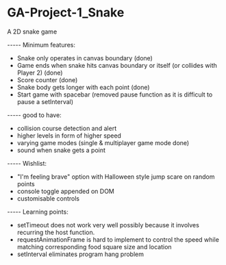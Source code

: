# GA-Project-1_Snake
A 2D snake game

-*-*-*-*-
Minimum features:
- Snake only operates in canvas boundary (done)
- Game ends when snake hits canvas boundary or itself (or collides with Player 2) (done)
- Score counter (done)
- Snake body gets longer with each point (done)
- Start game with spacebar (removed pause function as it is difficult to pause a setInterval)

-*-*-*-*-
good to have: 
- collision course detection and alert
- higher levels in form of higher speed
- varying game modes (single & multiplayer game mode done)
- sound when snake gets a point 

-*-*-*-*-
Wishlist:
- "I'm feeling brave" option with Halloween style jump scare on random points
- console toggle appended on DOM
- customisable controls

-*-*-*-*-
Learning points:
- setTimeout does not work very well possibly because it involves recurring the host function. 
- requestAnimationFrame is hard to implement to control the speed while matching corresponding food square size and location
- setInterval eliminates program hang problem
